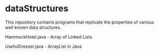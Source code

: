 # dataStructures
This repository contains programs that replicate the properties of various well known data structures.

HammockHotel.java - Array of Linked Lists

UsefulDresser.java - ArrayList in Java
